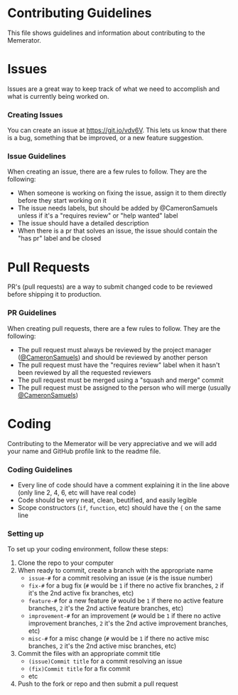 # Contributing Guidelines
This file shows guidelines and information about contributing to the Memerator.
# Issues
Issues are a great way to keep track of what we need to accomplish and what is currently being worked on.
### Creating Issues
You can create an issue at <https://git.io/vdv6V>.
This lets us know that there is a bug, something that be improved, or a new feature suggestion.
### Issue Guidelines
When creating an issue, there are a few rules to follow. They are the following:
- When someone is working on fixing the issue, assign it to them directly before they start working on it
- The issue needs labels, but should be added by @CameronSamuels unless if it's a "requires review" or "help wanted" label
- The issue should have a detailed description
- When there is a pr that solves an issue, the issue should contain the "has pr" label and be closed
# Pull Requests
PR's (pull requests) are a way to submit changed code to be reviewed before shipping it to production.
### PR Guidelines
When creating pull requests, there are a few rules to follow. They are the following:
- The pull request must always be reviewed by the project manager ([@CameronSamuels](https://github.com/cameronsamuels)) and should be reviewed by another person
- The pull request must have the "requires review" label when it hasn't been reviewed by all the requested reviewers
- The pull request must be merged using a "squash and merge" commit
- The pull request must be assigned to the person who will merge (usually [@CameronSamuels](https://github.com/cameronsamuels))
# Coding
Contributing to the Memerator will be very appreciative and we will add your name and GitHub profile link to the readme file.
### Coding Guidelines
- Every line of code should have a comment explaining it in the line above (only line 2, 4, 6, etc will have real code)
- Code should be very neat, clean, beutified, and easily legible
- Scope constructors (`if`, `function`, etc) should have the `{` on the same line
### Setting up
To set up your coding environment, follow these steps:
1. Clone the repo to your computer
2. When ready to commit, create a branch with the appropriate name
   - `issue-#` for a commit resolving an issue (`#` is the issue number)
   - `fix-#` for a bug fix (`#` would be `1` if there no active fix branches, `2` if it's the 2nd active fix branches, etc)
   - `feature-#` for a new feature (`#` would be `1` if there no active feature branches, `2` it's the 2nd active feature branches, etc)
   - `improvement-#` for an improvement (`#` would be `1` if there no active improvement branches, `2` it's the 2nd active improvement branches, etc)
   - `misc-#` for a misc change (`#` would be `1` if there no active misc branches, `2` it's the 2nd active misc branches, etc)
3. Commit the files with an appropriate commit title
   - `(issue)Commit title` for a commit resolving an issue
   - `(fix)Commit title` for a fix commit
   - etc
4. Push to the fork or repo and then submit a pull request
